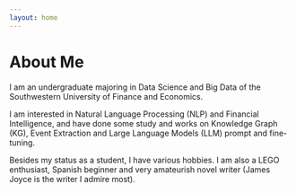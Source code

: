 ```yaml
---
layout: home
---
```

# About Me

I am an undergraduate majoring in Data Science and Big Data of the Southwestern University of Finance and Economics.

I am interested in Natural Language Processing (NLP) and Financial Intelligence, and have done some study and works on Knowledge Graph (KG), Event Extraction and Large Language Models (LLM) prompt and fine-tuning.

Besides my status as a student, I have various hobbies. I am also a LEGO enthusiast, Spanish beginner and very amateurish novel writer (James Joyce is the writer I admire most). 


 



